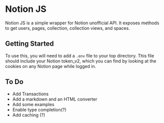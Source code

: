 # Notion JS

Notion JS is a simple wrapper for Notion unofficial API.
It exposes methods to get users, pages, collection, collection views, and spaces.

## Getting Started

To use this, you will need to add a `.env` file to your top directory.
This file should include your Notion token_v2, which you can find by looking at the cookies on any Notion page while logged in.

## To Do

- Add Transactions
- Add a markdown and an HTML converter
- Add some examples
- Enable type completion(?)
- Add caching (?)
